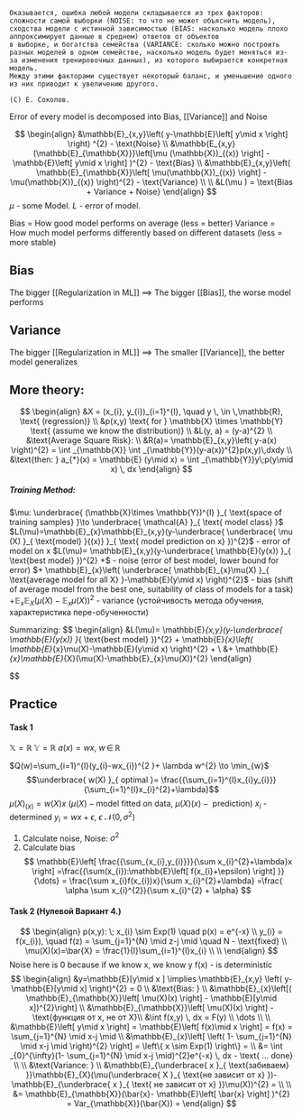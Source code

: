 ```
Оказывается, ошибка любой модели складывается из трех факторов:
сложности самой выборки (NOISE: то что не может объяснить модель), сходства модели с истинной зависимостью (BIAS: насколько модель плохо аппроксимирует данные в среднем) ответов от объектов
в выборке, и богатства семейства (VARIANCE: сколько можно построить разных моделей в одном семействе, насколько модель будет меняться из-за изменения тренировочных данных), из которого выбирается конкретная модель.
Между этими факторами существует некоторый баланс, и уменьшение одного
из них приводит к увеличению другого.

(C) Е. Соколов.
```

Error of every model is decomposed into Bias, [[Variance]] and Noise 

$$
\begin{align}
&\mathbb{E}_{x,y}\left( y-\mathbb{E}\left[ y\mid x \right]  \right) ^{2} - \text{Noise} \\
&\mathbb{E_{x,y}(\mathbb{E}_{\mathbb{X}}}\left[\mu (\mathbb{X})_{(x)}  \right] - \mathbb{E}\left[ y\mid x \right]  )^{2} - \text{Bias}  \\
&\mathbb{E}_{x,y}\left( \mathbb{E}_{\mathbb{X}}\left[ \mu(\mathbb{X})_{(x)} \right] - \mu(\mathbb{X})_{(x)}  \right)^{2} - \text{Variance} \\ \\
&L(\mu ) = \text{Bias + Variance + Noise}
\end{align}
$$
$\mu$ - some Model. $L$ - error of model. 

Bias = How good model performs on average (less = better)
Variance = How much model performs differently based on different datasets (less = more stable)

## Bias
The bigger [[Regularization in ML]] $\implies$ The bigger [[Bias]], the worse model performs
## Variance
The bigger [[Regularization in ML]] $\implies$ The smaller [[Variance]], the better model generalizes

## More theory:
$$
\begin{align}
&X = (x_{i}, y_{i})_{i=1}^{l}, \quad y \, \in \,\mathbb{R}, \text{ (regression)} \\
&p(x,y) \text{ for } \mathbb{X} \times \mathbb{Y} \text{ (assume we know the distribution)} \\
&L(y, a) = (y-a)^{2} \\
&\text{Average Square Risk}: \\
&R(a)= \mathbb{E}_{x,y}\left( y-a(x) \right)^{2} = \int _{\mathbb{X}} \int _{\mathbb{Y}}(y-a(x))^{2}p(x,y)\,dxdy    \\
&\text{then: } a_{*}(x) = \mathbb{E} (y\mid x) = \int _{\mathbb{Y}}y\;p(y\mid x) \, dx  
\end{align}
$$
##### Training Method:
$\mu: \underbrace{ (\mathbb{X}\times \mathbb{Y})^{l} }_{ \text{space of training samples} }\to \underbrace{ \mathcal{A} }_{ \text{ model class} }$
$L(\mu)=\mathbb{E}_{x}\mathbb{E}_{x,y}(y-\underbrace{ \underbrace{ \mu (X) }_{ \text{model} }{(x)} }_{ \text{ model prediction on x} })^{2}$     - error of model on x
$L(\mu)= \mathbb{E}_{x,y}(y-\underbrace{ \mathbb{E}(y(x)) }_{ \text{best model} })^{2} +$          - noise (error of best model, lower bound for  error)
$+ \mathbb{E}_{x}\left( \underbrace{ \mathbb{E}_{x}\mu(X) }_{ \text{average model for all X} }-\mathbb{E}(y\mid x) \right)^{2}$    - bias (shift of average model from the best one, suitability of class of models for a task)
$+ \mathbb{E}_{x}\mathbb{E}_{X}(\mu(X)-\mathbb{E}_{x}\mu(X))^{2}$                    - variance (устойчивость метода обучения, характеристика пере-обученности)

Summarizing:
$$
\begin{align}
&L(\mu)= \mathbb{E}_{x,y}(y-\underbrace{ \mathbb{E}(y(x)) }_{ \text{best model} })^{2} + \mathbb{E}_{x}\left( \mathbb{E}_{x}\mu(X)-\mathbb{E}(y\mid x) \right)^{2} +  \\
&+ \mathbb{E}_{x}\mathbb{E}_{X}(\mu(X)-\mathbb{E}_{x}\mu(X))^{2}
\end{align}

$$


## Practice
#### Task 1
$\mathbb{X}=\mathbb{R}$
$\mathbb{Y}=\mathbb{R}$
$a(x)= wx$, $w\, \in \,\mathbb{R}$

$Q(w)=\sum_{i=1}^{l}(y_{i}-wx_{i})^{2 }+ \lambda w^{2} \to \min_{w}$ 
$$\underbrace{ w(X) }_{ optimal }= \frac{{\sum_{i=1}^{l}x_{i}y_{i}}}{\sum_{i=1}^{l}x_{i}^{2}+\lambda}$$
$\mu(X)_{(x)}=w(X)x$        ($\mu(X) - \text{model fitted on data, }\mu(X)(x) -\text{ prediction}$)
$x_{i}$ - determined
$y_{i} = wx + \epsilon$,    $\epsilon~\mathcal{N}(0, \sigma^{2})$ 

1. Calculate noise, Noise: $\sigma^{2}$
2. Calculate bias
$$
\mathbb{E}\left[ \frac{{\sum_{x_{i},y_{i}}}}{\sum x_{i}^{2}+\lambda}x \right] =\frac{{\sum(x_{i}):\mathbb{E}\left[ f(x_{i}+\epsilon) \right] }}{\dots} = \frac{\sum x_{i}f(x_{i})x}{\sum x_{i}^{2}+\lambda} =\frac{ \alpha \sum x_{i}^{2}}{\sum x_{i}^{2} + \alpha}
$$


#### Task 2 (Нулевой Вариант 4.)
$$
\begin{align}
p(x,y): \; x_{i} \sim Exp(1) \quad p(x) = e^{-x} \\
y_{i} = f(x_{i}), \quad  f(z) = \sum_{j=1}^{N} \mid z-j  \mid \quad  N - \text{fixed} \\
\mu(X)(x)=\bar{X} = \frac{1}{l}\sum_{i=1}^{l}x_{i} \\ \\
\end{align}
$$
Noise here is 0 because if we know x, we know y f(x) - is deterministic
$$
\begin{align}
&y=\mathbb{E}[y\mid x ] \implies \mathbb{E}_{x,y} \left( y-\mathbb{E}[y\mid x] \right)^{2} = 0 \\
&\text{Bias: } \\
&\mathbb{E}_{x}\left[( \mathbb{E}_{\mathbb{X}}\left[ \mu(X)(x) \right] - \mathbb{E}[y\mid x])^{2}\right]   \\
&\mathbb{E}_{\mathbb{X}}\left[ \mu(X)(x) \right] -  \text{функция от x, не от X}\\
&\int f(x,y) \, dx  = F(y) \\
\dots \\ \\
&\mathbb{E}\left[ y\mid x \right]  = \mathbb{E}\left[ f(x)\mid x \right]  = f(x) =  \sum_{j=1}^{N} \mid x-j  \mid  \\
&\mathbb{E}_{x}\left[ \left( 1- \sum_{j=1}^{N} \mid x-j  \mid \right)^{2} \right] = \left\{ x \sim Exp(1) \right\}  =  \\
&= \int _{0}^{\infty}(1-  \sum_{j=1}^{N} \mid x-j  \mid)^{2}e^{-x} \, dx   - \text{ ... done} \\
  \\
&\text{Variance: }  \\
&\mathbb{E}_{\underbrace{ x }_{ \text{забиваем} }}\mathbb{E}_{X}(\mu(\underbrace{ X }_{ \text{не зависит от х} })-\mathbb{E}_{\underbrace{ x }_{ \text{ не зависит от х} }}\mu(X))^{2} = \\ \\
&= \mathbb{E}_{\mathbb{X}}(\bar{x}- \mathbb{E}\left[ \bar{x} \right] )^{2} = Var_{\mathbb{X}}(\bar{X}) =
\end{align}
$$
